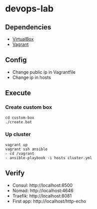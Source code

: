 # devops-lab

## Dependencies

- [VirtualBox](https://www.virtualbox.org/)
- [Vagrant](https://www.vagrantup.com/)

## Config

- Change public ip in Vagrantfile
- Change ip in hosts

## Execute

### Create custom box
```shell
cd custom-box
./create.bat
```

### Up cluster
```shell
vagrant up
vagrant ssh ansible
- cd /vagrant
- ansible-playbook -i hosts cluster.yml
```

## Verify
- Consul: http://localhost:8500
- Nomad: http://localhost:4646
- Traefik: http://localhost:8081
- First app: http://localhost/http-echo
